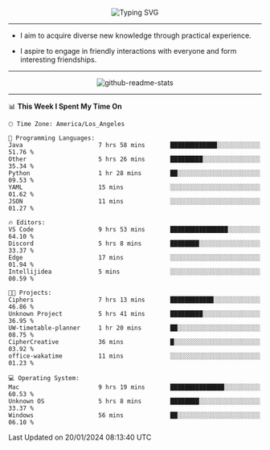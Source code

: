 <p align="center">
  <img src="https://readme-typing-svg.demolab.com?font=Fira+Code&weight=500&size=32&duration=2500&pause=1600&center=true&vCenter=true&random=false&width=1024&height=64&lines=Hi+there+%F0%9F%91%8B;I'm+delighted+you+could+make+it+here+%F0%9F%8E%89;I'm+Harry%2C+a+college+student+still+finding+my+way" alt="Typing SVG" />
</p>


---


- I aim to acquire diverse new knowledge through practical experience.

- I aspire to engage in friendly interactions with everyone and form interesting friendships.


---


<p align="center">
  <img src="https://github-readme-stats.vercel.app/api?username=Harry-Jing&show_icons=true" alt="github-readme-stats"/>
</p>


---

<!--START_SECTION:waka-->
📊 **This Week I Spent My Time On** 

```text
🕑︎ Time Zone: America/Los_Angeles

💬 Programming Languages: 
Java                     7 hrs 58 mins       █████████████░░░░░░░░░░░░   51.76 % 
Other                    5 hrs 26 mins       █████████░░░░░░░░░░░░░░░░   35.34 % 
Python                   1 hr 28 mins        ██░░░░░░░░░░░░░░░░░░░░░░░   09.53 % 
YAML                     15 mins             ░░░░░░░░░░░░░░░░░░░░░░░░░   01.62 % 
JSON                     11 mins             ░░░░░░░░░░░░░░░░░░░░░░░░░   01.27 % 

🔥 Editors: 
VS Code                  9 hrs 53 mins       ████████████████░░░░░░░░░   64.10 % 
Discord                  5 hrs 8 mins        ████████░░░░░░░░░░░░░░░░░   33.37 % 
Edge                     17 mins             ░░░░░░░░░░░░░░░░░░░░░░░░░   01.94 % 
Intellijidea             5 mins              ░░░░░░░░░░░░░░░░░░░░░░░░░   00.59 % 

🐱‍💻 Projects: 
Ciphers                  7 hrs 13 mins       ████████████░░░░░░░░░░░░░   46.86 % 
Unknown Project          5 hrs 41 mins       █████████░░░░░░░░░░░░░░░░   36.95 % 
UW-timetable-planner     1 hr 20 mins        ██░░░░░░░░░░░░░░░░░░░░░░░   08.75 % 
CipherCreative           36 mins             █░░░░░░░░░░░░░░░░░░░░░░░░   03.92 % 
office-wakatime          11 mins             ░░░░░░░░░░░░░░░░░░░░░░░░░   01.23 % 

💻 Operating System: 
Mac                      9 hrs 19 mins       ███████████████░░░░░░░░░░   60.53 % 
Unknown OS               5 hrs 8 mins        ████████░░░░░░░░░░░░░░░░░   33.37 % 
Windows                  56 mins             ██░░░░░░░░░░░░░░░░░░░░░░░   06.10 % 
```


 Last Updated on 20/01/2024 08:13:40 UTC
<!--END_SECTION:waka-->
